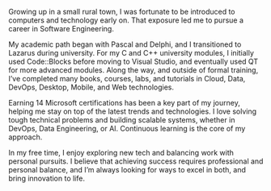 Growing up in a small rural town, I was fortunate to be introduced to computers and technology early on. That exposure led me to pursue a career in Software Engineering.

My academic path began with Pascal and Delphi, and I transitioned to Lazarus during university. For my C and C++ university modules, I initially used Code::Blocks before moving to Visual Studio, and eventually used QT for more advanced modules. Along the way, and outside of formal training, I’ve completed many books, courses, labs, and tutorials in Cloud, Data, DevOps, Desktop, Mobile, and Web technologies.

Earning 14 Microsoft certifications has been a key part of my journey, helping me stay on top of the latest trends and technologies. I love solving tough technical problems and building scalable systems, whether in DevOps, Data Engineering, or AI. Continuous learning is the core of my approach.

In my free time, I enjoy exploring new tech and balancing work with personal pursuits. I believe that achieving success requires professional and personal balance, and I’m always looking for ways to excel in both, and bring innovation to life.